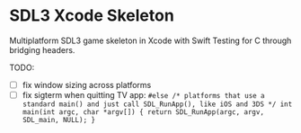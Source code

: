 # SDL3 Xcode Skeleton

Multiplatform SDL3 game skeleton in Xcode with Swift Testing for C through bridging headers.

TODO:

- [ ] fix window sizing across platforms
- [ ] fix sigterm when quitting TV app:
        ```
        #else /* platforms that use a standard main() and just call SDL_RunApp(), like iOS and 3DS */
        int main(int argc, char *argv[])
        {
            return SDL_RunApp(argc, argv, SDL_main, NULL);
        }
        ```
